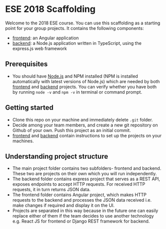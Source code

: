 # ESE 2018 Scaffolding
Welcome to the 2018 ESE course. You can use this scaffolding as a starting point for your group projects. It contains the following components:
- [frontend](https://github.com/SilasBerger/ESE-2018-Scaffolding/tree/master/frontend): an Angular application
- [backend](https://github.com/SilasBerger/ESE-2018-Scaffolding/tree/master/backend): a Node.js application written in TypeScript, using the express.js web framework 

## Prerequisites
- You should have [Node.js](https://nodejs.org/en/) and NPM installed (NPM is installed automatically with latest versions of Node.js) which are needed by both [frontend](https://github.com/SilasBerger/ESE-2018-Scaffolding/tree/master/frontend) and [backend](https://github.com/SilasBerger/ESE-2018-Scaffolding/tree/master/backend) projects. You can verify whether you have both by running `node -v` and `npm -v` in terminal or command prompt.

## Getting started
- Clone this repo on your machine and immediately delete `.git` folder.
- Decide among your team members, and create a new git repository on Github of your own. Push this project as an initial commit.
- [frontend](https://github.com/SilasBerger/ESE-2018-Scaffolding/tree/master/frontend) and [backend](https://github.com/SilasBerger/ESE-2018-Scaffolding/tree/master/backend) contain instructions to set up the projects on your machines.

## Understanding project structure
- The main project folder contains two subfolders- frontend and backend. These two are projects on their own which you will run independently. 
- The backend folder contains express project that serves as a REST API, exposes endpoints to accept HTTP requests. For received HTTP requests, it in turn returns JSON data.
- The frontend folder contains Angular project, which makes HTTP requests to the backend and processes the JSON data received i.e. make changes if required and display it on the UI.
- Projects are separated in this way because in the future one can easily replace either of them if the team decides to use another technology e.g. React JS for frontend or Django REST framework for backend.
